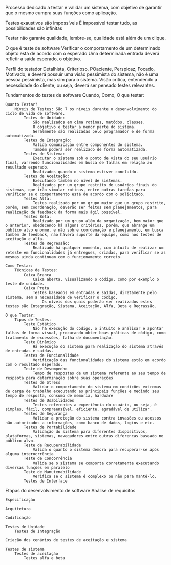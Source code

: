 Processo dedicado a testar e validar um sistema, com objetivo de garantir que o mesmo cumpra suas funções como aplicação.

Testes exaustivos são impossíveis
    É impossível testar tudo, as possibilidades são infinitas

Testar não garante qualidade, lembre-se, qualidade está além de um clique.

O que é teste de software
    Verificar o comportamento de um determinado objeto está de acordo com o esperado
    Uma determinada entrada deverá refletir a saída esperado, o objetivo.

Perfil do testador
    Detalhista, Criterioso, POaciente, Perspicaz, Focado, Motivado, e deverá possuir uma visão pessimista do sistema, não é uma pessoa pessimista, mas sim para o sistema.
    Visão critíca, entendendo a necessidade do cliente, ou seja, deverá ser pensado testes relevantes.

Fundamentos do testes de software
    Quando, Como, O que testar:

    Quanto Testar?
        Níveis de Testes: São 7 os níveis durante o desenvolvimento do ciclo de vida de software.
            Testes de Unidade:
                São realizados em cima rotinas, metódos, classes.
                O objetivo é testar a menor parte do sistema.
                Geralmente são realizadas pelo programador e de forma automatizada.
            Testes de Integração:
                Valida comunicação entre componentes do sistema.
                Também poderá ser realizado de forma automatizada.
            Testes de Sistema:
                Executar o sistema sob o ponto de vista do seu usuário final, varrendo funcionalidades em busca de falhas em relação ao resultado esperado.
                Realizados quando o sistema estiver concluído.
            Testes de Aceitação:
                Executando também no nível de sistemas.
                Realizados por um grupo restrito de usuários finais do sistemas, que irão simular rotinas, entre outras tarefas para verificar se o comportamento está de acordo com o solicitado.
            Testes Alfa:
                Testes realizado por um grupo maior que um grupo restrito, porém, sem coordenação, deverão ser feitos sem planejamentos, para realização de feedback da forma mais ágil possível.
            Testes Beta:
                Realizado por um grupo além da organização, bem maior que o anterior, obedecendo há alguns critérios, porém, que abrange um público alvo enorme, e não sobre coordenação e planejamento, em busca também de feedback, não háverá suporte da equipe, como nos testes de aceitação e alfa.
            Testes de Regressão:
                Realizado há qualquer momento, com intuito de realizar um reteste em funcionalidades já entregues, criadas, para verificar se as mesmas ainda continuam com o funcionamento correto.

    Como Testar:
        Técnicas de Testes:
            Caixa Branca
                Caixa aberta, visualizando o código, como por exemplo o teste de unidade.
            Caixa Preta
                Testes baseados em entradas e saídas, diretamente pelo sistema, sem a necessidade de verificar o código.
                    Os níveis dos quais poderão ser realizados estes testes são Integração, Sistema, Aceitação, Alfa, Beta e Regrassão.

    O que Testar:
        Tipos de Testes:
            Teste Estático
                Não há execução do código, o intuito é analisar e apontar falhas de forma visual, procurando obter boas práticas de código, como tratamento de excessões, falha de documentação.
            Teste Dinâmico
                Há execução do sistema para realização do sistema através de entradas e saídas.
            Testes de Funcionalidade
                Verificação das funcionalidades do sistema estão em acordo com o resultado esperado.
            Teste de Desempenho
                Tempo de respostas de um sistema referente ao seu tempo de respsota para determinação sobre suas operações
            Testes de Stress
                Validar o comportamento do sistema em condições extremas de carga de trabalho executando as principais funções e medindo seu tempo de resposta, consumo de memória, hardware
            Testes de Usabilidades
                Testes referentes a experiência do usuário, ou seja, é simples, fácil, compreensível, eficiente, agradável de utilizar.
            Testes de Segurança
                Validar a proteção do sistema contra invasões ou acessos não autorizados a informações, como banco de dados, logins e etc.
            Testes de Portabilidade
                Validação do sistema para diferentes dispositivos, plataformas, sistemas, navegadores entre outras diferenças baseado no público alvo.
            Teste de Recuperabilidade
                Valida o quanto o sistema demora para recuperar-se após alguma interocrrência
            Teste de Concorrência
                Valida se o sistema se comporta corretamente executando diversas funções em paralelo
            Teste de Manutenabilidade
                Verifica se o sistema é complexo ou não para mantê-lo.
            Testes de Interface

Etapas do desenvolvimento de software
    Análise de requisitos

    Especificação

    Arquitetura

    Codificação

    Testes de Unidade
        Testes de Integração
    
    Criação dos cenários de testes de aceitação e sistema

    Testes de sistema
        Testes de aceitação
            Testes alfa e beta